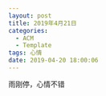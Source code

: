 ```yaml
---
layout: post
title: 2019年4月21日
categories:
  - ACM
  - Template
tags: 心情
date: 2019-04-20 18:00:06
---
```


雨刚停，心情不错